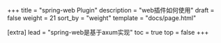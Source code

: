 +++
title = "spring-web Plugin"
description = "web插件如何使用"
draft = false
weight = 21
sort_by = "weight"
template = "docs/page.html"

[extra]
lead = "spring-web是基于axum实现"
toc = true
top = false
+++